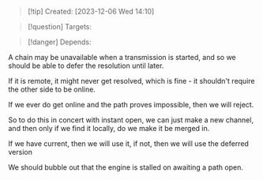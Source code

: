 
>[!tip] Created: [2023-12-06 Wed 14:10]

>[!question] Targets: 

>[!danger] Depends: 

A chain may be unavailable when a transmission is started, and so we should be able to defer the resolution until later.

If it is remote, it might never get resolved, which is fine - it shouldn't require the other side to be online.

If we ever do get online and the path proves impossible, then we will reject.

So to do this in concert with instant open, we can just make a new channel, and then only if we find it locally, do we make it be merged in.

If we have current, then we will use it, if not, then we will use the deferred version

We should bubble out that the engine is stalled on awaiting a path open.